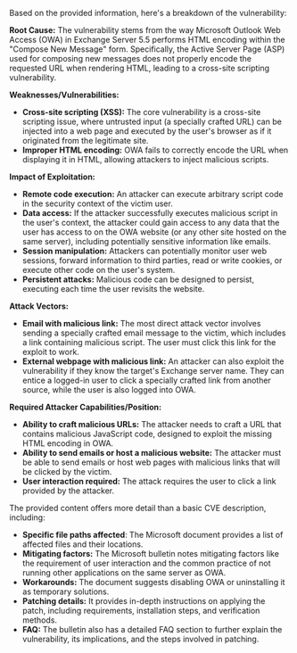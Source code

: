 Based on the provided information, here's a breakdown of the vulnerability:

**Root Cause:**
The vulnerability stems from the way Microsoft Outlook Web Access (OWA) in Exchange Server 5.5 performs HTML encoding within the "Compose New Message" form. Specifically, the Active Server Page (ASP) used for composing new messages does not properly encode the requested URL when rendering HTML, leading to a cross-site scripting vulnerability.

**Weaknesses/Vulnerabilities:**
- **Cross-site scripting (XSS):** The core vulnerability is a cross-site scripting issue, where untrusted input (a specially crafted URL) can be injected into a web page and executed by the user's browser as if it originated from the legitimate site.
- **Improper HTML encoding:** OWA fails to correctly encode the URL when displaying it in HTML, allowing attackers to inject malicious scripts.

**Impact of Exploitation:**
- **Remote code execution:** An attacker can execute arbitrary script code in the security context of the victim user.
- **Data access:** If the attacker successfully executes malicious script in the user's context, the attacker could gain access to any data that the user has access to on the OWA website (or any other site hosted on the same server), including potentially sensitive information like emails.
- **Session manipulation:** Attackers can potentially monitor user web sessions, forward information to third parties, read or write cookies, or execute other code on the user's system.
- **Persistent attacks:** Malicious code can be designed to persist, executing each time the user revisits the website.

**Attack Vectors:**
- **Email with malicious link:** The most direct attack vector involves sending a specially crafted email message to the victim, which includes a link containing malicious script. The user must click this link for the exploit to work.
- **External webpage with malicious link:** An attacker can also exploit the vulnerability if they know the target's Exchange server name. They can entice a logged-in user to click a specially crafted link from another source, while the user is also logged into OWA.

**Required Attacker Capabilities/Position:**
- **Ability to craft malicious URLs:** The attacker needs to craft a URL that contains malicious JavaScript code, designed to exploit the missing HTML encoding in OWA.
- **Ability to send emails or host a malicious website:**  The attacker must be able to send emails or host web pages with malicious links that will be clicked by the victim.
- **User interaction required:** The attack requires the user to click a link provided by the attacker.

The provided content offers more detail than a basic CVE description, including:

*   **Specific file paths affected**: The Microsoft document provides a list of affected files and their locations.
*   **Mitigating factors:** The Microsoft bulletin notes mitigating factors like the requirement of user interaction and the common practice of not running other applications on the same server as OWA.
*   **Workarounds:**  The document suggests disabling OWA or uninstalling it as temporary solutions.
*   **Patching details:** It provides in-depth instructions on applying the patch, including requirements, installation steps, and verification methods.
*   **FAQ:** The bulletin also has a detailed FAQ section to further explain the vulnerability, its implications, and the steps involved in patching.